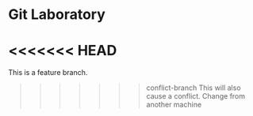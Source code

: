 # Git Laboratory
<<<<<<< HEAD
=======
This is a feature branch.
>>>>>>> conflict-branch
This will also cause a conflict.
Change from another machine
